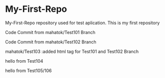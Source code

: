 # My-First-Repo
My-First-Repo repository used for test aplication. This is my first repository
<p>Code Commit from mahatok/Test101 Branch</p>
<p>Code Commit from mahatok/Test102 Branch</p>
<p>mahatok/Test103 :added html tag for Test101 and Test102 Branch</p>

<p>hello from Test104</p>
<p>hello from Test105/106 </p>